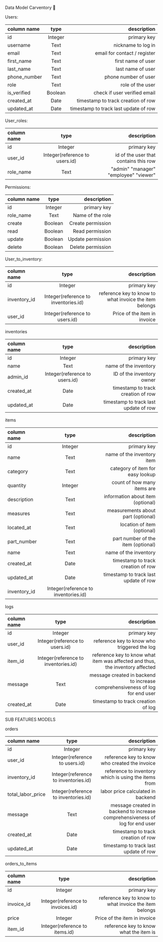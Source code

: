 Data Model Carventory 🗿

Users:

| column name   | type        | description                             |
| :---          |    :----:   |          ---:                           |
| id            | Integer     | primary key                             |
| username      | Text        | nickname to log in                      |
| email         | Text        | email for contact / register            |
| first_name    | Text        | first name of user                      |
| last_name     | Text        | last name of user                       |
| phone_number  | Text        | phone number of user                    |
| role          | Text        | role of the user                        |
| is_verified   | Boolean     | check if user verified email            |
| created_at    | Date        | timestamp to track creation of row      |
| updated_at    | Date        | timestamp to track last update of row   |

User_roles:

| column name   | type        | description                                              |
| :---          |    :----:   |          ---:                                            |
| id            | Integer     | primary key                                              |
| user_id       | Integer(reference to users.id) | id of the user that contains this row |
| role_name            | Text | "admin" "manager" "employee" "viewer"                         |

Permissions:

| column name    | type        | description
| :---           | :-----: | ---: |
| id             | Integer        | primary key |
| role_name      | Text           | Name of the role  |
| create         | Boolean        | Create permission |
| read           | Boolean        | Read permission   |
| update         | Boolean        | Update permission |
| delete         | Boolean        | Delete permission |

User_to_inventory:

| column name    | type                                 | description                                                                     |
| :---           |    :----:                            |          ---:                                                                   |
| id             | Integer                              | primary key                                                                     |
| inventory_id     | Integer(reference to inventories.id)    | reference key to know to what invoice the item belongs                     |
| user_id          | Integer(reference to users.id)                              | Price of the item in invoice                           |

inventories 

| column name   | type                          | description                           |
| :---          |    :----:                     |          ---:                         |
| id            | Integer                       | primary key                           |
| name          | Text                          | name of the inventory                 |
| admin_id      | Integer(reference to users.id) | ID of the inventory owner             |
| created_at    | Date                          | timestamp to track creation of row    |
| updated_at    | Date                          | timestamp to track last update of row |

items 

| column name    | type        | description                            |
| :---           |    :----:   |          ---:                          |
| id             | Integer     | primary key                            |
| name           | Text        | name of the inventory item             |
| category       | Text        | category of item for easy lookup       |
| quantity       | Integer        | count of how many items are            |
| description    | Text        | information about item (optional)      |
| measures       | Text        | measurements about part (optional)     |
| located_at     | Text        | location of item (optional)            |
| part_number    | Text        | part number of the item (optional)     |
| name           | Text        | name of the inventory                  |
| created_at     | Date        | timestamp to track creation of row     |
| updated_at     | Date        | timestamp to track last update of row  |
| inventory_id   | Integer(reference to inventories.id)                   |

logs

| column name    | type                                 | description                                                                     |
| :---           |    :----:                            |          ---:                                                                   |
| id             | Integer                              | primary key                                                                     |
| user_id        | Integer(reference to users.id)        | reference key to know who triggered the log                                     |
| item_id        | Integer(reference to inventories.id)    | reference key to know what item was affected and thus, the inventory affected  |
| message        | Text                                 | message created in backend to increase comprehensiveness of log for end user    |
| created_at     | Date                                 | timestamp to track creation of log                                              |

SUB FEATURES MODELS

orders

| column name    | type                                 | description                                                                     |
| :---           |    :----:                            |          ---:                                                                   |
| id             | Integer                              | primary key                                                                     |
| user_id        | Integer(reference to users.id)        | reference key to know who created the invoice                                     |
| inventory_id    | Integer(reference to inventories.id)    | reference to inventory which is using the items from
| total_labor_price        | Integer(reference to inventories.id)    | labor price calculated in backend  |
| message        | Text                                 | message created in backend to increase comprehensiveness of log for end user    |
| created_at     | Date        | timestamp to track creation of row     |
| updated_at     | Date        | timestamp to track last update of row  |

orders_to_items

| column name    | type                                 | description                                                                     |
| :---           |    :----:                            |          ---:                                                                   |
| id             | Integer                              | primary key                                                                     |
| invoice_id     | Integer(reference to invoices.id)    | reference key to know to what invoice the item belongs                          |
| price          | Integer                              | Price of the item in invoice                                                    |
| item_id        | Integer(reference to items.id)       | reference key to know what the item is                                          |
